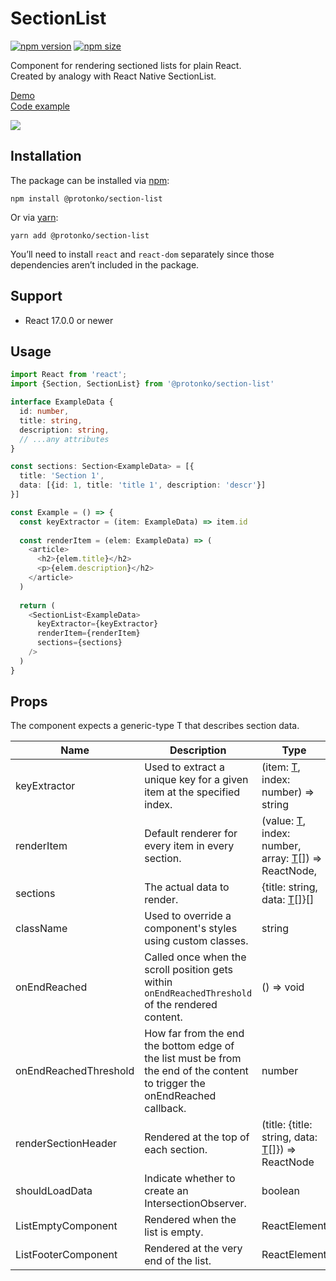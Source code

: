 # SectionList
[![npm version](https://img.shields.io/badge/npm%20package-0.1.31-green)](https://www.npmjs.com/package/@protonko/section-list)
[![npm size](https://img.shields.io/badge/size-16.4%20kB-green)](https://www.npmjs.com/package/@protonko/section-list)

Component for rendering sectioned lists for plain React.
<br>
Created by analogy with React Native SectionList.

[Demo](https://protonko.github.io/section-list/)
<br>
[Code example](https://github.com/Protonko/section-list/blob/master/src/demo/index.tsx)

![](https://github.com/Protonko/section-list/blob/master/public/example.gif?raw=true)

## Installation
The package can be installed via [npm](https://github.com/npm/cli):

```
npm install @protonko/section-list
```

Or via [yarn](https://github.com/yarnpkg/yarn):

```
yarn add @protonko/section-list
```

You’ll need to install `react` and `react-dom` separately since those dependencies aren’t included in the package. 

## Support
- React 17.0.0 or newer

## Usage
```typescript
import React from 'react';
import {Section, SectionList} from '@protonko/section-list'

interface ExampleData {
  id: number,
  title: string,
  description: string,
  // ...any attributes
}

const sections: Section<ExampleData> = [{
  title: 'Section 1',
  data: [{id: 1, title: 'title 1', description: 'descr'}]
}]

const Example = () => {
  const keyExtractor = (item: ExampleData) => item.id
  
  const renderItem = (elem: ExampleData) => (
    <article>
      <h2>{elem.title}</h2>
      <p>{elem.description}</h2>
    </article>
  )
  
  return (
    <SectionList<ExampleData>
      keyExtractor={keyExtractor}
      renderItem={renderItem}
      sections={sections}
    />
  )
}
```

## Props
The component expects a generic-type <span id="genericT">T</span> that describes section data.

| Name                  | Description                                                                                                                | Type                                                                          | Required |
|-----------------------|----------------------------------------------------------------------------------------------------------------------------|-------------------------------------------------------------------------------|----------|
| keyExtractor          | Used to extract a unique key for a given item at the specified index.                                                      | (item: [T](#genericT), index: number) => string                               | yes      |
| renderItem            | Default renderer for every item in every section.                                                                          | (value: [T](#genericT), index: number, array: [T](#genericT)[]) => ReactNode, | yes      |
| sections              | The actual data to render.                                                                                                 | {title: string, data: [T](#genericT)[]}[]                                     | yes      |
| className             | Used to override a component's styles using custom classes.                                                                | string                                                                        | no       |
| onEndReached          | Called once when the scroll position gets within `onEndReachedThreshold` of the rendered content.                          | () => void                                                                    | no       |
| onEndReachedThreshold | How far from the end the bottom edge of the list must be from the end of the content to trigger the onEndReached callback. | number                                                                        | no       |
| renderSectionHeader   | Rendered at the top of each section.                                                                                       | (title: {title: string, data: [T](#genericT)[]}) => ReactNode                 | no       |
| shouldLoadData        | Indicate whether to create an IntersectionObserver.                                                                        | boolean                                                                       | no       |
| ListEmptyComponent    | Rendered when the list is empty.                                                                                           | ReactElement                                                                  | no       |
| ListFooterComponent   | Rendered at the very end of the list.                                                                                      | ReactElement                                                                  | no       |
